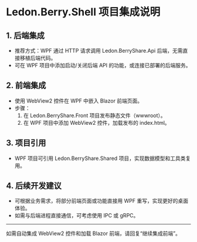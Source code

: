 # Ledon.Berry.Shell 项目集成说明

## 1. 后端集成
- 推荐方式：WPF 通过 HTTP 请求调用 Ledon.BerryShare.Api 后端，无需直接移植后端代码。
- 可在 WPF 项目中添加启动/关闭后端 API 的功能，或连接已部署的后端服务。

## 2. 前端集成
- 使用 WebView2 控件在 WPF 中嵌入 Blazor 前端页面。
- 步骤：
  1. 在 Ledon.BerryShare.Front 项目发布静态文件（wwwroot）。
  2. 在 WPF 项目中添加 WebView2 控件，加载发布的 index.html。

## 3. 项目引用
- WPF 项目可引用 Ledon.BerryShare.Shared 项目，实现数据模型和工具类复用。

## 4. 后续开发建议
- 可根据业务需求，将部分前端页面或功能直接用 WPF 重写，实现更好的桌面体验。
- 如需与后端进程直接通信，可考虑使用 IPC 或 gRPC。

---

如需自动集成 WebView2 控件和加载 Blazor 前端，请回复“继续集成前端”。
